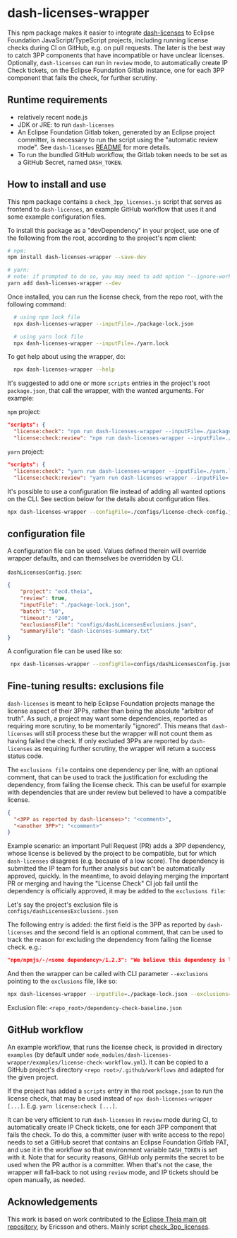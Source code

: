 # dash-licenses-wrapper

This npm package makes it easier to integrate [dash-licenses](https://github.com/eclipse/dash-licenses) to Eclipse Foundation JavaScript/TypeScript projects, including running license checks during CI on GitHub, e.g. on pull requests. The later is the best way to catch 3PP components that have incompatible or have unclear licenses. Optionally, `dash-licenses` can run in `review` mode, to automatically create IP Check tickets, on the Eclipse Foundation Gitlab instance, one for each 3PP component that fails the check, for further scrutiny.

## Runtime requirements

- relatively recent node.js
- JDK or JRE: to run `dash-licenses`
- An Eclipse Foundation Gitlab token, generated by an Eclipse project committer, is necessary to run the script using the "automatic review mode". See `dash-licenses` [README](https://github.com/eclipse/dash-licenses#readme) for more details.
- To run the bundled GitHub workflow, the Gitlab token needs to be set as a GitHub Secret, named `DASH_TOKEN`.

## How to install and use

This npm package contains a `check_3pp_licenses.js` script that serves as frontend to `dash-licenses`, an example GitHub workflow that uses it and some example configuration files.

To install this package as a "devDependency" in your project, use one of the following from the root, according to the project's npm client:

```bash
# npm:
npm install dash-licenses-wrapper --save-dev

# yarn:
# note: if prompted to do so, you may need to add option "--ignore-workspace-root-check"
yarn add dash-licenses-wrapper --dev
```

Once installed, you can run the license check, from the repo root, with the following command:

```bash
  # using npm lock file
  npx dash-licenses-wrapper --inputFile=./package-lock.json

  # using yarn lock file
  npx dash-licenses-wrapper --inputFile=./yarn.lock
```

To get help about using the wrapper, do:

```bash
  npx dash-licenses-wrapper --help
```

It's suggested to add one or more `scripts` entries in the project's root `package.json`, that call the wrapper, with the wanted arguments. For example:

`npm` project:

```json
"scripts": {
  "license:check": "npm run dash-licenses-wrapper --inputFile=./package-lock.json",
  "license:check:review": "npm run dash-licenses-wrapper --inputFile=./package-lock.json --review --project=ecd.cdt-cloud",
```

`yarn` project:

```json
"scripts": {
  "license:check": "yarn run dash-licenses-wrapper --inputFile=./yarn.lock",
  "license:check:review": "yarn run dash-licenses-wrapper --inputFile=./yarn.lock --review --project=ecd.cdt-cloud",
```

It's possible to use a configuration file instead of adding all wanted options on the CLI. See section below for the details about configuration files.

```bash
npx dash-licenses-wrapper --configFile=./configs/license-check-config.json
```

## configuration file

A configuration file can be used. Values defined therein will override wrapper defaults, and can themselves be overridden by CLI.

`dashLicensesConfig.json`:

```json
{
    "project": "ecd.theia",
    "review": true,
    "inputFile": "./package-lock.json",
    "batch": "50",
    "timeout": "240",
    "exclusionsFile": "configs/dashLicensesExclusions.json",
    "summaryFile": "dash-licenses-summary.txt"
}
```

A configuration file can be used like so:

```bash
 npx dash-licenses-wrapper --configFile=configs/dashLicensesConfig.json
```

## Fine-tuning results: exclusions file

`dash-licenses` is meant to help Eclipse Foundation projects manage the license aspect of their 3PPs, rather than being the absolute "arbitror of truth". As such, a project may want some dependencies, reported as requiring more scrutiny, to be momentarily "ignored".  This means that `dash-licenses` will still process these but the wrapper will not count them as having failed the check. If only excluded 3PPs are reported by `dash-licenses` as requiring further scrutiny, the wrapper will return a success status code.

The `exclusions file` contains one dependency per line, with an optional comment, that can be used to track the justification for excluding the dependency, from failing the license check. This can be useful for example with dependencies that are under review but believed to have a compatible license.

```json
{
  "<3PP as reported by dash-licenses>": "<comment>",
  "<another 3PP>": "<comment>"
}
```

Example scenario: an important Pull Request (PR) adds a 3PP dependency, whose license is believed by the project to be compatible, but for which `dash-licenses` disagrees (e.g. because of a low score). The dependency is submitted the IP team for further analysis but can't be automatically approved, quickly. In the meantime, to avoid delaying merging the important PR or merging and having the "License Check" CI job fail until the dependency is officially approved, it may be added to the `exclusions file`:

Let's say the project's exclusion file is `configs/dashLicensesExclusions.json`

The following entry is added: the first field is the 3PP as reported by `dash-licenses` and the second field is an optional comment, that can be used to track the reason for excluding the dependency from failing the license check. e.g.:

```json
"npm/npmjs/-/<some dependency>/1.2.3": "We believe this dependency is license-compatible. Under review by the IP team to confirm: https://gitlab.eclipse.org/eclipsefdn/emo-team/iplab/-/issues/555555",
```

And then the wrapper can be called with CLI parameter `--exclusions` pointing to the `exclusions` file, like so:

```bash
npx dash-licenses-wrapper --inputFile=./package-lock.json --exclusions=configs/dashLicensesExclusions.json
```

Exclusion file: `<repo_root>/dependency-check-baseline.json`

## GitHub workflow

An example workflow, that runs the license check, is provided in directory `examples` (by default under `node_modules/dash-licenses-wrapper/examples/license-check-workflow.yml`). It can be copied to a GitHub project's directory `<repo root>/.github/workflows` and adapted for the given project.

If the project has added a `scripts` entry in the root `package.json` to run the license check, that may be used instead of `npx dash-licenses-wrapper [...]`. E.g. `yarn license:check [...]`.

It can be very efficient to run `dash-licenses` in `review` mode during CI, to automatically create IP Check tickets, one for each 3PP component that fails the check. To do this, a committer (user with write access to the repo) needs to set a GitHub secret that contains an Eclipse Foundation Gitlab PAT, and use it in the workflow so that environment variable `DASH_TOKEN` is set with it. Note that for security reasons, GitHub only permits the secret to be used when the PR author is a committer. When that's not the case, the wrapper will fall-back to not using `review` mode, and IP tickets should be open manually, as needed.

## Acknowledgements

This work is based on work contributed to the [Eclipse Theia main git repository](https://github.com/eclipse-theia/theia), by Ericsson and others. Mainly script [check_3pp_licenses](https://github.com/eclipse-theia/theia/blob/master/scripts/check_3pp_licenses.js).
